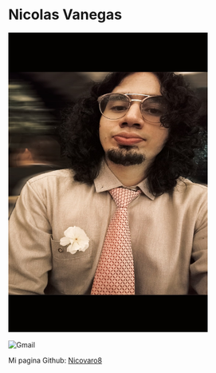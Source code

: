 #  Nicolas Vanegas


<!--![Image](Nicovaro.jpg "it's me") -->

<!-- No se puede dimensionar las imagenes en Markdown entonces se hace con HTML -->
<img src="Nicovaro.jpg" width="400" height="600">

![Gmail](https://img.shields.io/badge/Gmail-D14836?style=for-the-badge&logo=gmail&logoColor=white)

Mi pagina Github:
[Nicovaro8](https://github.com/Nicovaro8 "Github profile")
